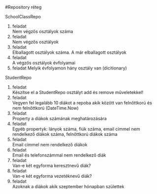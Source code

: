 #Repository réteg

SchoolClassRepo
1. feladat  
Nem végzős osztályok száma
2. feladat  
Nem végzős osztályok
3. feladat  
Elballagott osztályok száma. A már elballagott osztályok
4. feladat  
A végzős osztályok évfolyamai
5. feladat
Melyik évfolyamon hány osztály van (dicitionary)

StudentRepo
1. feladat    
Készítse el a StudentRepo osztályt add és remove műveletekkel!
2. feladat  
Vegyen fel legalább 10 diákot a repoba akik között van felnőttkorú és nem felnőttkorú (DateTime.Now)
3. feladat  
Property a diákok számának meghatározására
4. feladat  
Egyéb propertyk: lányok száma, fiúk száma, email címmel nem rendelkező diákok száma, felnőttkorú diákok száma
5. feladat  
Email címmel nem rendelkező diákok
6. feladat  
Email és telefonszámmal nem rendelkező diák
7. feladat  
Van-e két egyforma keresztnevű diák?
8. feladat  
Van-e két egyforma vezetéknevű diák?
9. feladat  
Azoknak a diákok akik szeptember hónapban születtek
